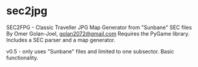 # sec2jpg
SEC2FPG - Classic Traveller JPG Map Generator from "Sunbane" SEC files
By Omer Golan-Joel, golan2072@gmail.com
Requires the PyGame library.
Includes a SEC parser and a map generator.

v0.5 - only uses "Sunbane" files and limited to one subsector. Basic functionality.
